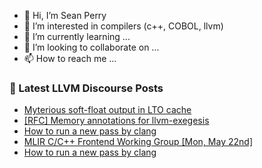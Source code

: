 - 👋 Hi, I’m Sean Perry
- 👀 I’m interested in compilers (c++, COBOL, llvm)
- 🌱 I’m currently learning ...
- 💞️ I’m looking to collaborate on ...
- 📫 How to reach me ...

<!---
s66perry/s66perry is a ✨ special ✨ repository because its `README.md` (this file) appears on your GitHub profile.
You can click the Preview link to take a look at your changes.
--->
### 📕 Latest LLVM Discourse Posts

<!-- DISCOURSE-LLVM:START -->
- [Myterious soft-float output in LTO cache](https://discourse.llvm.org/t/myterious-soft-float-output-in-lto-cache/70753#post_1)
- [[RFC] Memory annotations for llvm-exegesis](https://discourse.llvm.org/t/rfc-memory-annotations-for-llvm-exegesis/69554#post_12)
- [How to run a new pass by clang](https://discourse.llvm.org/t/how-to-run-a-new-pass-by-clang/69669#post_8)
- [MLIR C/C++ Frontend Working Group [Mon, May 22nd]](https://discourse.llvm.org/t/mlir-c-c-frontend-working-group-mon-may-22nd/70749#post_1)
- [How to run a new pass by clang](https://discourse.llvm.org/t/how-to-run-a-new-pass-by-clang/69669#post_7)
<!-- DISCOURSE-LLVM:END -->
